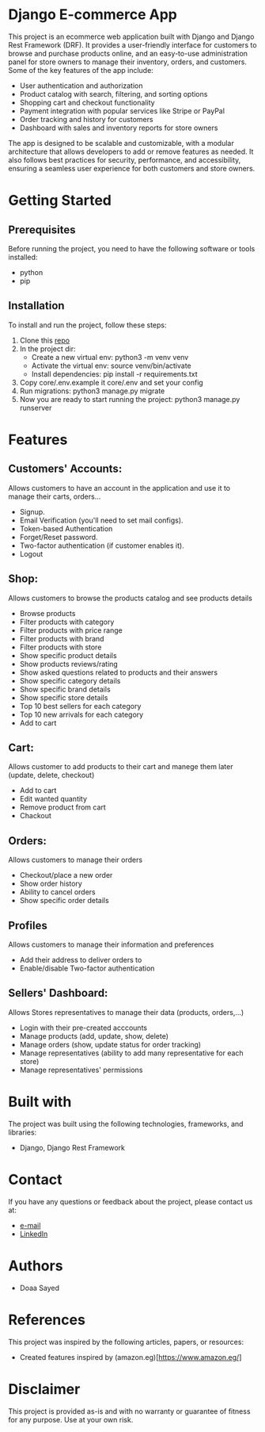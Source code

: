 # Django E-commerce App
This project is an ecommerce web application built with Django and Django Rest Framework (DRF). It provides a user-friendly interface for customers to browse and purchase products online, and an easy-to-use administration panel for store owners to manage their inventory, orders, and customers.
Some of the key features of the app include:

- User authentication and authorization
- Product catalog with search, filtering, and sorting options
- Shopping cart and checkout functionality
- Payment integration with popular services like Stripe or PayPal
- Order tracking and history for customers
- Dashboard with sales and inventory reports for store owners

The app is designed to be scalable and customizable, with a modular architecture that allows developers to add or remove features as needed. It also follows best practices for security, performance, and accessibility, ensuring a seamless user experience for both customers and store owners.

# Getting Started

## Prerequisites
Before running the project, you need to have the following software or tools installed:
- python
- pip


## Installation
To install and run the project, follow these steps:

1. Clone this [repo](https://www.example.com)
2. In the project dir:
    - Create a new virtual env: python3 -m venv venv
    - Activate the virtual env: source venv/bin/activate
    - Install dependencies: pip install -r requirements.txt
3. Copy core/.env.example it core/.env and set your config
4. Run migrations: python3 manage.py migrate
5. Now you are ready to start running the project: python3 manage.py runserver


# Features
## Customers' Accounts:
Allows customers to have an account in the application and use it to manage their carts, orders...

- Signup.
- Email Verification (you'll need to set mail configs).
- Token-based Authentication
- Forget/Reset password.
- Two-factor authentication (if customer enables it).
- Logout

## Shop:
Allows customers to browse the products catalog and see products details

- Browse products
- Filter products with category
- Filter products with price range
- Filter products with brand
- Filter products with store
- Show specific product details
- Show products reviews/rating
- Show asked questions related to products and their answers
- Show specific category details
- Show specific brand details
- Show specific store details
- Top 10 best sellers for each category
- Top 10 new arrivals for each category
- Add to cart

## Cart:
Allows customer to add products to their cart and manege them later (update, delete, checkout)

- Add to cart
- Edit wanted quantity
- Remove product from cart
- Chackout

## Orders:
Allows customers to manage their orders

- Checkout/place a new order
- Show order history
- Ability to cancel orders
- Show specific order details

## Profiles
Allows customers to manage their information and preferences

- Add their address to deliver orders to
- Enable/disable Two-factor authentication

## Sellers' Dashboard:
Allows Stores representatives to manage their data (products, orders,...)

- Login with their pre-created acccounts
- Manage products (add, update, show, delete)
- Manage orders (show, update status for order tracking)
- Manage representatives (ability to add many representative for each store)
- Manage representatives' permissions


# Built with
The project was built using the following technologies, frameworks, and libraries:
- Django, Django Rest Framework

# Contact
If you have any questions or feedback about the project, please contact us at:
- [e-mail](doaas0213@gmail.com)
- [LinkedIn](https://www.linkedin.com/in/douaa-sayed/)

# Authors
- Doaa Sayed

# References
This project was inspired by the following articles, papers, or resources:

- Created features inspired by (amazon.eg)[https://www.amazon.eg/]

# Disclaimer
This project is provided as-is and with no warranty or guarantee of fitness for any purpose. Use at your own risk.

